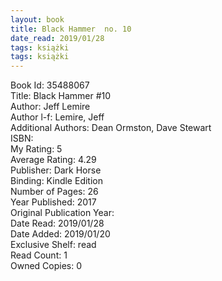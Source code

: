 ```yaml
---
layout: book
title: Black Hammer  no. 10
date_read: 2019/01/28
tags: książki
tags: książki
---
```


Book Id: 35488067<br />
Title: Black Hammer #10<br />
Author: Jeff Lemire<br />
Author l-f: Lemire, Jeff<br />
Additional Authors: Dean Ormston, Dave    Stewart<br />
ISBN: <br />
My Rating: 5<br />
Average Rating: 4.29<br />
Publisher: Dark Horse<br />
Binding: Kindle Edition<br />
Number of Pages: 26<br />
Year Published: 2017<br />
Original Publication Year: <br />
Date Read: 2019/01/28<br />
Date Added: 2019/01/20<br />
Exclusive Shelf: read<br />
Read Count: 1<br />
Owned Copies: 0<br />



